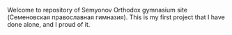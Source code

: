Welcome to repository of Semyonov Orthodox gymnasium site (Семеновская православная гимназия). This is my first project that I have done alone, and I proud of it.
